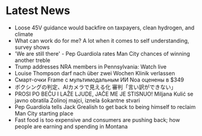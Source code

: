 # Latest News
-  Loose 45V guidance would backfire on taxpayers, clean hydrogen, and climate
-  What can work do for me? A lot when it comes to self understanding, survey shows
-  'We are still there' - Pep Guardiola rates Man City chances of winning another treble
-  Trump addresses NRA members in Pennsylvania: Watch live
-  Louise Thompson darf nach über zwei Wochen Klinik verlassen
-  Смарт-очки Frame с мультимодальным ИИ Noa оценены в $349
-  ボクシングの判定、AIカメラで見える化 審判「言い訳ができない」
-  PROSI PO BEČU I LAŽE LJUDE, JAČE ME JE STISNUO! Miljana Kulić se javno obratila Zolinoj majci, iznela šokantne stvari
-  Pep Guardiola tells Jack Grealish to get back to being himself to reclaim Man City starting place
-  Fast food is too expensive and consumers are pushing back; how people are earning and spending in Montana
